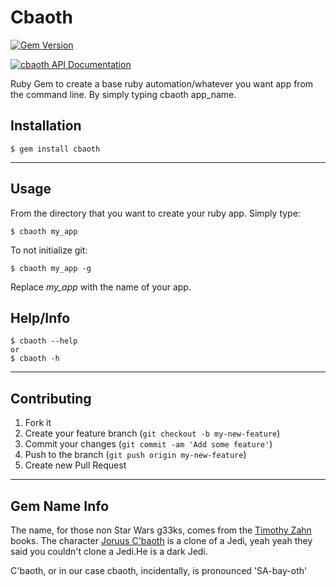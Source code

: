 # Cbaoth

[![Gem Version](https://badge.fury.io/rb/cbaoth.png)](http://badge.fury.io/rb/cbaoth)

[![cbaoth API Documentation](https://vignette.wikia.nocookie.net/starwars/images/8/84/Joruscbaoth.jpg/revision/latest?cb=20080204002126)](https://rubygems.org/gems/cbaoth)

Ruby Gem to create a base ruby automation/whatever you want app from the command line. By simply typing cbaoth app_name.

## Installation

    $ gem install cbaoth

***
## Usage

From the directory that you want to create your ruby app. Simply type:

    $ cbaoth my_app

To not initialize git:

    $ cbaoth my_app -g

Replace *my_app* with the name of your app.

## Help/Info
    $ cbaoth --help 
    or 
    $ cbaoth -h

***
## Contributing

1. Fork it
2. Create your feature branch (`git checkout -b my-new-feature`)
3. Commit your changes (`git commit -am 'Add some feature'`)
4. Push to the branch (`git push origin my-new-feature`)
5. Create new Pull Request

***
## Gem Name Info

The name, for those non Star Wars g33ks, comes from the [Timothy Zahn](http://starwars.wikia.com/wiki/Timothy_Zahn) books. The character [Joruus C'baoth](http://starwars.wikia.com/wiki/Joruus_C%27baoth) is a clone of a Jedi, yeah yeah they said you couldn't clone a Jedi.He is a dark Jedi.

C'baoth, or in our case cbaoth, incidentally, is pronounced 'SA-bay-oth'
